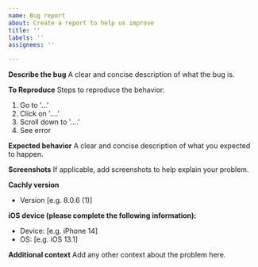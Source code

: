 ```yaml
---
name: Bug report
about: Create a report to help us improve
title: ''
labels: ''
assignees: ''

---
```


**Describe the bug**
A clear and concise description of what the bug is.

**To Reproduce**
Steps to reproduce the behavior:
1. Go to '...'
2. Click on '....'
3. Scroll down to '....'
4. See error

**Expected behavior**
A clear and concise description of what you expected to happen.

**Screenshots**
If applicable, add screenshots to help explain your problem.

**Cachly version**
 - Version [e.g. 8.0.6 (1)]

**iOS device (please complete the following information):**
 - Device: [e.g. iPhone 14]
 - OS: [e.g. iOS 13.1]

**Additional context**
Add any other context about the problem here.
